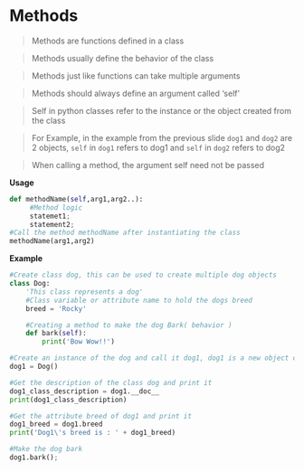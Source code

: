 # Methods

> Methods are functions defined in a class

> Methods usually define the behavior of the class

> Methods just like functions can take multiple arguments

> Methods should always define an argument called ‘self’

> Self in python classes refer to the instance or the object created from the class

> For Example, in the example from the previous slide ```dog1``` and ```dog2``` are 2 objects, ```self``` in ```dog1``` refers to dog1 and ```self``` in ```dog2``` refers to dog2

> When calling a method, the argument self need not be passed

**Usage**
```python
def methodName(self,arg1,arg2..):
     #Method logic
     statemet1;
     statement2;
#Call the method methodName after instantiating the class
methodName(arg1,arg2)
```

**Example**
```python
#Create class dog, this can be used to create multiple dog objects
class Dog:
    'This class represents a dog'
    #Class variable or attribute name to hold the dogs breed
    breed = 'Rocky'

    #Creating a method to make the dog Bark( behavior )
    def bark(self):
        print('Bow Wow!!')

#Create an instance of the dog and call it dog1, dog1 is a new object created from the dog class
dog1 = Dog()

#Get the description of the class dog and print it
dog1_class_description = dog1.__doc__
print(dog1_class_description)

#Get the attribute breed of dog1 and print it
dog1_breed = dog1.breed
print('Dog1\'s breed is : ' + dog1_breed)

#Make the dog bark
dog1.bark();

```
